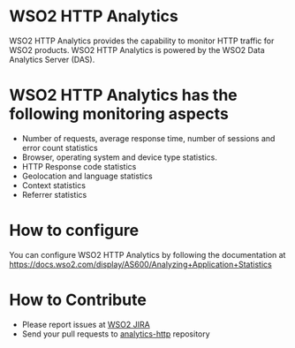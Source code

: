 # WSO2 HTTP Analytics

WSO2 HTTP Analytics provides the capability to monitor HTTP traffic for WSO2 products. WSO2 HTTP Analytics is powered by the WSO2 Data Analytics Server (DAS). 
 
# WSO2 HTTP Analytics has the following monitoring aspects
- Number of requests, average response time, number of sessions and error count statistics
- Browser, operating system and device type statistics.
- HTTP Response code statistics
- Geolocation and language statistics
- Context statistics
- Referrer statistics

# How to configure

You can configure WSO2 HTTP Analytics by following the documentation at https://docs.wso2.com/display/AS600/Analyzing+Application+Statistics

# How to Contribute

* Please report issues at [WSO2 JIRA](https://wso2.org/jira/browse/ANLYHTTP)
* Send your pull requests to [analytics-http](https://github.com/wso2/analytics-http) repository